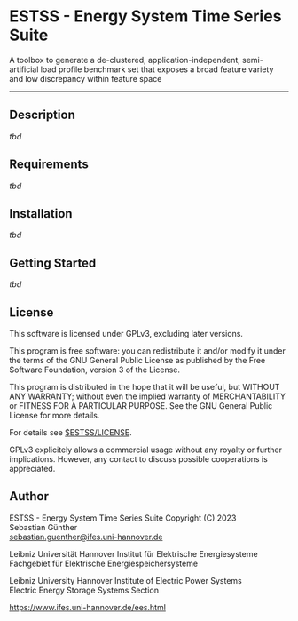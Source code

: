 # ESTSS - Energy System Time Series Suite

A toolbox to generate a de-clustered, application-independent, semi-artificial
load profile benchmark set that exposes a broad feature variety and low
discrepancy within feature space


---

## Description

_tbd_


## Requirements

_tbd_


## Installation

_tbd_


## Getting Started

_tbd_


## License

This software is licensed under GPLv3, excluding later versions.

This program is free software: you can redistribute it and/or modify
it under the terms of the GNU General Public License as published by
the Free Software Foundation, version 3 of the License.

This program is distributed in the hope that it will be useful,
but WITHOUT ANY WARRANTY; without even the implied warranty of
MERCHANTABILITY or FITNESS FOR A PARTICULAR PURPOSE. See the
GNU General Public License for more details.

For details see [\$ESTSS/LICENSE](LICENSE).

GPLv3 explicitely allows a commercial usage without any royalty or further
implications. However, any contact to discuss possible cooperations is
appreciated.


## Author

ESTSS - Energy System Time Series Suite
Copyright (C) 2023\
Sebastian Günther\
sebastian.guenther@ifes.uni-hannover.de

Leibniz Universität Hannover
Institut für Elektrische Energiesysteme\
Fachgebiet für Elektrische Energiespeichersysteme

Leibniz University Hannover
Institute of Electric Power Systems\
Electric Energy Storage Systems Section

https://www.ifes.uni-hannover.de/ees.html

